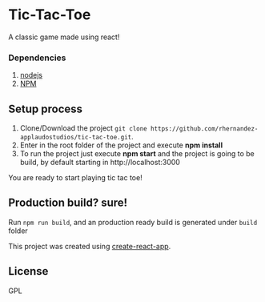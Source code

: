 # Tic-Tac-Toe

A classic game made using react!

### Dependencies

1. [nodejs]
2. [NPM]

## Setup process

1. Clone/Download the project `git clone https://github.com/rhernandez-applaudostudios/tic-tac-toe.git`.
2. Enter in the root folder of the project and execute **npm install**
3. To run the project just execute **npm start** and the project is going to be build, by default starting in http://localhost:3000

You are ready to start playing tic tac toe!

## Production build? sure!

Run `npm run build`, and an production ready build is generated under `build` folder


This project was created using [create-react-app].


License
----

GPL

   [nodejs]: <http://nodejs.org>
   [NPM]: <https://www.npmjs.com/>
   [create-react-app]: <https://github.com/facebookincubator/create-react-app>
